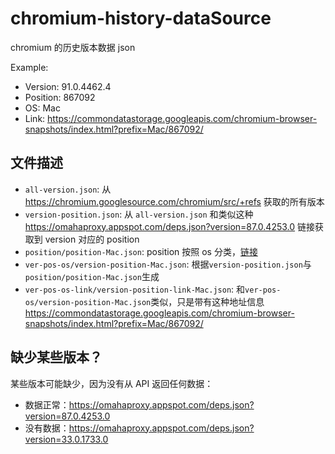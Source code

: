# chromium-history-dataSource

chromium 的历史版本数据 json

Example:

- Version: 91.0.4462.4
- Position: 867092
- OS: Mac
- Link: https://commondatastorage.googleapis.com/chromium-browser-snapshots/index.html?prefix=Mac/867092/

## 文件描述

- `all-version.json`: 从 https://chromium.googlesource.com/chromium/src/+refs 获取的所有版本
- `version-position.json`: 从 `all-version.json` 和类似这种 https://omahaproxy.appspot.com/deps.json?version=87.0.4253.0 链接获取到 version 对应的 position
- `position/position-Mac.json`: position 按照 os 分类，[链接](<https://www.googleapis.com/storage/v1/b/chromium-browser-snapshots/o?delimiter=/&prefix=Mac/&fields=items(kind,mediaLink,metadata,name,size,updated),kind,prefixes,nextPageToken>)
- `ver-pos-os/version-position-Mac.json`: 根据`version-position.json`与`position/position-Mac.json`生成
- `ver-pos-os-link/version-position-link-Mac.json`: 和`ver-pos-os/version-position-Mac.json`类似，只是带有这种地址信息 https://commondatastorage.googleapis.com/chromium-browser-snapshots/index.html?prefix=Mac/867092/

## 缺少某些版本？

某些版本可能缺少，因为没有从 API 返回任何数据：

- 数据正常：https://omahaproxy.appspot.com/deps.json?version=87.0.4253.0
- 没有数据：https://omahaproxy.appspot.com/deps.json?version=33.0.1733.0
